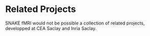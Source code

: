 # Related Projects

SNAKE fMRI would not be possible a collection of related projects, developped at CEA Saclay and  Inria Saclay.

